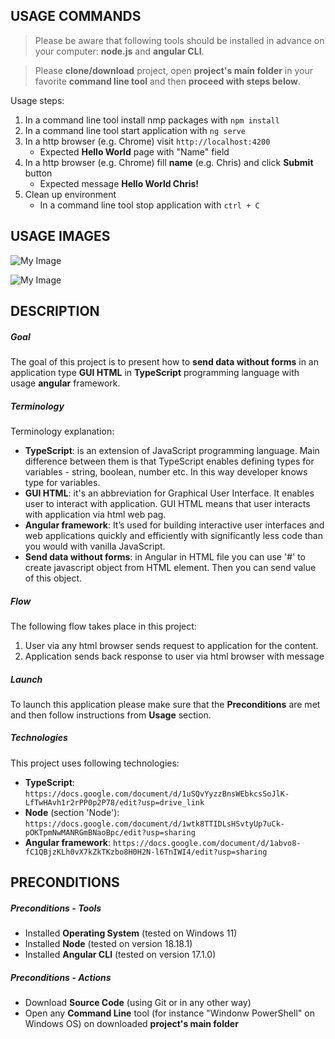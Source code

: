 USAGE COMMANDS
--------------

> Please be aware that following tools should be installed in advance on your computer: **node.js** and **angular CLI**. 

> Please **clone/download** project, open **project's main folder** in your favorite **command line tool** and then **proceed with steps below**. 

Usage steps:
1. In a command line tool install nmp packages with `npm install`
1. In a command line tool start application with `ng serve`
1. In a http browser (e.g. Chrome) visit `http://localhost:4200`
   * Expected **Hello World** page with "Name" field
1. In a http browser (e.g. Chrome) fill **name** (e.g. Chris) and click **Submit** button
   * Expected message **Hello World Chris!**
1. Clean up environment 
     * In a command line tool stop application with `ctrl + C`


USAGE IMAGES
------------

![My Image](readme-images/image-01.png)

![My Image](readme-images/image-02.png)


DESCRIPTION
-----------

##### Goal
The goal of this project is to present how to **send data without forms** in an application type **GUI HTML** in **TypeScript** programming language with usage **angular** framework.

##### Terminology
Terminology explanation:
* **TypeScript**: is an extension of JavaScript programming language. Main difference between them is that TypeScript enables defining types for variables - string, boolean, number etc. In this way developer knows type for variables.
* **GUI HTML**: it's an abbreviation for Graphical User Interface. It enables user to interact with application. GUI HTML means that user interacts with application via html web pag.
* **Angular framework**: It’s used for building interactive user interfaces and web applications quickly and efficiently with significantly less code than you would with vanilla JavaScript.
* **Send data without forms**: in Angular in HTML file you can use '#' to create javascript object from HTML element. Then you can send value of this object.

##### Flow
The following flow takes place in this project:
1. User via any html browser sends request to application for the content.
1. Application sends back response to user via html browser with message

##### Launch
To launch this application please make sure that the **Preconditions** are met and then follow instructions from **Usage** section.

##### Technologies
This project uses following technologies:
* **TypeScript**: `https://docs.google.com/document/d/1uSQvYyzzBnsWEbkcsSoJlK-LfTwHAvh1r2rPP0p2P78/edit?usp=drive_link`
* **Node** (section 'Node'): `https://docs.google.com/document/d/1wtk8TTIDLsHSvtyUp7uCk-pOKTpmNwMANRGmBNaoBpc/edit?usp=sharing`
* **Angular framework**: `https://docs.google.com/document/d/1abvo8-fC1QBjzKLh0vX7kZkTKzbo8H0H2N-l6TnIWI4/edit?usp=sharing`


PRECONDITIONS
-------------

##### Preconditions - Tools
* Installed **Operating System** (tested on Windows 11)
* Installed **Node** (tested on version 18.18.1)
* Installed **Angular CLI** (tested on version 17.1.0)

##### Preconditions - Actions
* Download **Source Code** (using Git or in any other way) 
* Open any **Command Line** tool (for instance "Windonw PowerShell" on Windows OS) on downloaded **project's main folder**